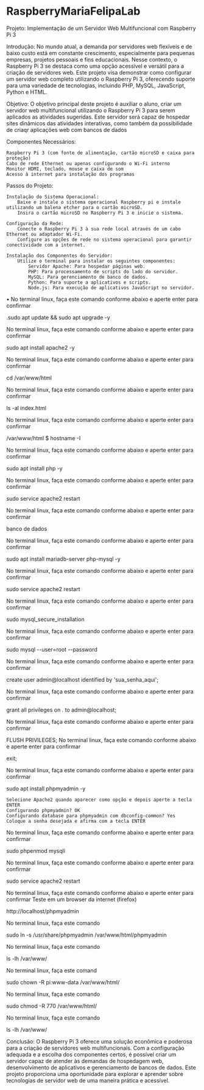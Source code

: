 # RaspberryMariaFelipaLab

Projeto: Implementação de um Servidor Web Multifuncional com Raspberry Pi 3

Introdução:
No mundo atual, a demanda por servidores web flexíveis e de baixo custo está em constante crescimento, especialmente para pequenas empresas, projetos pessoais e fins educacionais. Nesse contexto, o Raspberry Pi 3 se destaca como uma opção acessível e versátil para a criação de servidores web. Este projeto visa demonstrar como configurar um servidor web completo utilizando o Raspberry Pi 3, oferecendo suporte para uma variedade de tecnologias, incluindo PHP, MySQL, JavaScript, Python e HTML.

Objetivo:
O objetivo principal deste projeto é auxiliar o aluno, criar um servidor web multifuncional utilizando o Raspberry Pi 3 para serem aplicados as atividades sugeridas. Este servidor será capaz de hospedar sites dinâmicos das atividades interativas, como também da possibilidade de criaqr aplicações web com bancos de dados

Componentes Necessários:

    Raspberry Pi 3 (com fonte de alimentação, cartão microSD e caixa para proteção)
    Cabo de rede Ethernet ou apenas configurando o Wi-Fi interno
    Monitor HDMI, teclado, mouse e caixa de som
    Acesso à internet para instalação dos programas

Passos do Projeto:

    Instalação do Sistema Operacional:
        Baixe e instale o sistema operacional Raspberry pi e instale utilizando um balena etcher para o cartão microSD.
        Insira o cartão microSD no Raspberry Pi 3 e inicie o sistema.

    Configuração da Rede:
        Conecte o Raspberry Pi 3 à sua rede local através de um cabo Ethernet ou adaptador Wi-Fi.
        Configure as opções de rede no sistema operacional para garantir conectividade com a internet.

    Instalação dos Componentes do Servidor:
        Utilize o terminal para instalar os seguintes componentes:
            Servidor Apache: Para hospedar páginas web.
            PHP: Para processamento de scripts do lado do servidor.
            MySQL: Para gerenciamento de banco de dados.
            Python: Para suporte a aplicativos e scripts.
            Node.js: Para execução de aplicativos JavaScript no servidor.

• No terminal linux, faça este comando conforme abaixo e aperte enter para confirmar

.sudo apt update && sudo apt upgrade -y

  No terminal linux, faça este comando conforme abaixo e aperte enter para confirmar
  
sudo apt install apache2 -y

  No terminal linux, faça este comando conforme abaixo e aperte enter para confirmar
  
cd /var/www/html

  No terminal linux, faça este comando conforme abaixo e aperte enter para confirmar
  
ls -al index.html

  No terminal linux, faça este comando conforme abaixo e aperte enter para confirmar
  
/var/www/html $ hostname -I	

  No terminal linux, faça este comando conforme abaixo e aperte enter para confirmar
  
sudo apt install php -y

  No terminal linux, faça este comando conforme abaixo e aperte enter para confirmar
  
sudo service apache2 restart

  No terminal linux, faça este comando conforme abaixo e aperte enter para confirmar
  
 banco de dados

  No terminal linux, faça este comando conforme abaixo e aperte enter para confirmar
  
sudo apt install mariadb-server php-mysql -y

  No terminal linux, faça este comando conforme abaixo e aperte enter para confirmar
  
sudo service apache2 restart

  No terminal linux, faça este comando conforme abaixo e aperte enter para confirmar
  
sudo mysql_secure_installation

  No terminal linux, faça este comando conforme abaixo e aperte enter para confirmar
  
sudo mysql --user=root --password

  No terminal linux, faça este comando conforme abaixo e aperte enter para confirmar
  
create user admin@localhost identified by 'sua_senha_aqui';

  No terminal linux, faça este comando conforme abaixo e aperte enter para confirmar
  
grant all privileges on *.* to admin@localhost;

  No terminal linux, faça este comando conforme abaixo e aperte enter para confirmar
  
FLUSH PRIVILEGES;
  No terminal linux, faça este comando conforme abaixo e aperte enter para confirmar
  
exit;

  No terminal linux, faça este comando conforme abaixo e aperte enter para confirmar
  
sudo apt install phpmyadmin -y

    Selecione Apache2 quando aparecer como opção e depois aperte a tecla ENTER
    Configurando phpmyadmin? OK
    Configurando database para phpmyadmin com dbconfig-common? Yes
    Coloque a senha desejada e afirma com a tecla ENTER


  No terminal linux, faça este comando conforme abaixo e aperte enter para confirmar
  
sudo phpenmod mysqli

  No terminal linux, faça este comando conforme abaixo e aperte enter para confirmar
  
sudo service apache2 restart

  No terminal linux, faça este comando conforme abaixo e aperte enter para confirmar
 Teste em um browser da internet (firefox)

http://localhost/phpmyadmin

 No terminal linux, faça este comando
 
 sudo ln -s /usr/share/phpmyadmin /var/www/html/phpmyadmin

 No terminal linux, faça este comando

ls -lh /var/www/

 No terminal linux, faça este comand
 
sudo chown -R pi:www-data /var/www/html/

 No terminal linux, faça este comando

sudo chmod -R 770 /var/www/html/

 No terminal linux, faça este comando

ls -lh /var/www/

  

Conclusão:
O Raspberry Pi 3 oferece uma solução econômica e poderosa para a criação de servidores web multifuncionais. Com a configuração adequada e a escolha dos componentes certos, é possível criar um servidor capaz de atender às demandas de hospedagem web, desenvolvimento de aplicativos e gerenciamento de bancos de dados. Este projeto proporciona uma oportunidade para explorar e aprender sobre tecnologias de servidor web de uma maneira prática e acessível.

